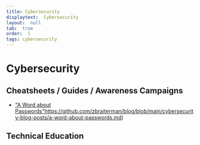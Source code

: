 ```yaml
---
title: Cybersecurity
displaytext:  Cybersecurity
layout:  null
tab:  true
order:  1
tags: cybersecurity
---
```


# Cybersecurity


## Cheatsheets / Guides / Awareness Campaigns

* ["A Word about Passwords"](https://github.com/zbraiterman/blog/blob/main/cybersecurity-blog-posts/a-word-about-passwords.md)https://github.com/zbraiterman/blog/blob/main/cybersecurity-blog-posts/a-word-about-passwords.md)


## Technical Education


